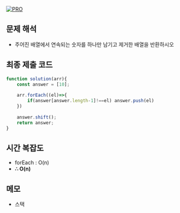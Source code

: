 [![PRO]][Link]

## 문제 해석

- 주어진 배열에서 연속되는 숫자를 하나만 남기고 제거한 배열을 반환하시오

## 최종 제출 코드

```js
function solution(arr){
    const answer = [10];
        
    arr.forEach((el)=>{
        if(answer[answer.length-1]!==el) answer.push(el)
    })
    
    answer.shift();
    return answer;
}
```

## 시간 복잡도

- forEach : O(n)
- **∴ O(n)**

## 메모

- 스택

<!---------------------------------------------------------------------------->

[PRO]: https://github.com/GoSSaChin/algorithm-js/assets/107768516/67c43b52-bc3f-4571-a249-5519021afbb0
[Link]: https://school.programmers.co.kr/learn/courses/30/lessons/12906
